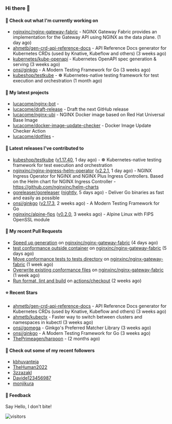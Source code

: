 ### Hi there 👋

#### 👷 Check out what I'm currently working on

- [nginxinc/nginx-gateway-fabric](https://github.com/nginxinc/nginx-gateway-fabric) - NGINX Gateway Fabric provides an implementation for the Gateway API using NGINX as the data plane. (1 day ago)
- [ahmetb/gen-crd-api-reference-docs](https://github.com/ahmetb/gen-crd-api-reference-docs) - API Reference Docs generator for Kubernetes CRDs (used by Knative, Kubeflow and others) (3 weeks ago)
- [kubernetes/kube-openapi](https://github.com/kubernetes/kube-openapi) - Kubernetes OpenAPI spec generation &amp; serving (3 weeks ago)
- [onsi/ginkgo](https://github.com/onsi/ginkgo) - A Modern Testing Framework for Go (3 weeks ago)
- [kubeshop/testkube](https://github.com/kubeshop/testkube) - ☸️ Kubernetes-native testing framework for test execution and orchestration (1 month ago)

#### 🌱 My latest projects

- [lucacome/nginx-bot](https://github.com/lucacome/nginx-bot) - 
- [lucacome/draft-release](https://github.com/lucacome/draft-release) - Draft the next GitHub release
- [lucacome/nginx-ubi](https://github.com/lucacome/nginx-ubi) - NGINX Docker image based on Red Hat Universal Base Image
- [lucacome/docker-image-update-checker](https://github.com/lucacome/docker-image-update-checker) - Docker Image Update Checker Action
- [lucacome/dotfiles](https://github.com/lucacome/dotfiles) - 

#### 🔭 Latest releases I've contributed to

- [kubeshop/testkube](https://github.com/kubeshop/testkube) ([v1.17.40](https://github.com/kubeshop/testkube/releases/tag/v1.17.40), 1 day ago) - ☸️ Kubernetes-native testing framework for test execution and orchestration
- [nginxinc/nginx-ingress-helm-operator](https://github.com/nginxinc/nginx-ingress-helm-operator) ([v2.2.1](https://github.com/nginxinc/nginx-ingress-helm-operator/releases/tag/v2.2.1), 1 day ago) - NGINX Ingress Operator for NGINX and NGINX Plus Ingress Controllers. Based on the Helm chart for NGINX Ingress Controller - https://github.com/nginxinc/helm-charts
- [goreleaser/goreleaser](https://github.com/goreleaser/goreleaser) ([nightly](https://github.com/goreleaser/goreleaser/releases/tag/nightly), 5 days ago) - Deliver Go binaries as fast and easily as possible
- [onsi/ginkgo](https://github.com/onsi/ginkgo) ([v2.17.3](https://github.com/onsi/ginkgo/releases/tag/v2.17.3), 2 weeks ago) - A Modern Testing Framework for Go
- [nginxinc/alpine-fips](https://github.com/nginxinc/alpine-fips) ([v0.2.0](https://github.com/nginxinc/alpine-fips/releases/tag/v0.2.0), 3 weeks ago) - Alpine Linux with FIPS OpenSSL module

#### 🔨 My recent Pull Requests

- [Speed up generation](https://github.com/nginxinc/nginx-gateway-fabric/pull/1990) on [nginxinc/nginx-gateway-fabric](https://github.com/nginxinc/nginx-gateway-fabric) (4 days ago)
- [test conformance outside container](https://github.com/nginxinc/nginx-gateway-fabric/pull/1982) on [nginxinc/nginx-gateway-fabric](https://github.com/nginxinc/nginx-gateway-fabric) (5 days ago)
- [Move conformance tests to tests directory](https://github.com/nginxinc/nginx-gateway-fabric/pull/1969) on [nginxinc/nginx-gateway-fabric](https://github.com/nginxinc/nginx-gateway-fabric) (1 week ago)
- [Overwrite existing conformance files](https://github.com/nginxinc/nginx-gateway-fabric/pull/1951) on [nginxinc/nginx-gateway-fabric](https://github.com/nginxinc/nginx-gateway-fabric) (1 week ago)
- [Run format, lint and build](https://github.com/actions/checkout/pull/1719) on [actions/checkout](https://github.com/actions/checkout) (2 weeks ago)

#### ⭐ Recent Stars

- [ahmetb/gen-crd-api-reference-docs](https://github.com/ahmetb/gen-crd-api-reference-docs) - API Reference Docs generator for Kubernetes CRDs (used by Knative, Kubeflow and others) (3 weeks ago)
- [ahmetb/kubectx](https://github.com/ahmetb/kubectx) - Faster way to switch between clusters and namespaces in kubectl (3 weeks ago)
- [onsi/gomega](https://github.com/onsi/gomega) - Ginkgo&#39;s Preferred Matcher Library (3 weeks ago)
- [onsi/ginkgo](https://github.com/onsi/ginkgo) - A Modern Testing Framework for Go (3 weeks ago)
- [ThePrimeagen/harpoon](https://github.com/ThePrimeagen/harpoon) -  (2 months ago)

#### 👯 Check out some of my recent followers

- [kbhuvanteja](https://github.com/kbhuvanteja)
- [TheHuman2022](https://github.com/TheHuman2022)
- [3zzazakl](https://github.com/3zzazakl)
- [Davide123456987](https://github.com/Davide123456987)
- [monjikura](https://github.com/monjikura)

#### 💬 Feedback

Say Hello, I don't bite!

![visitors](https://visitor-badge.laobi.icu/badge?page_id=lucacome.visitor-badge)
#
